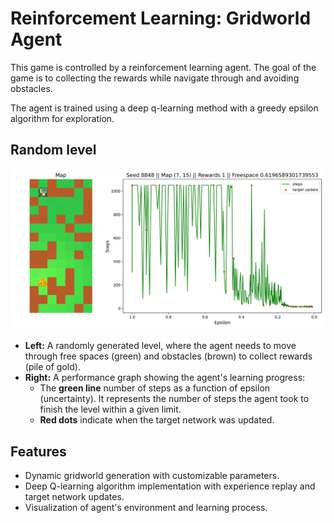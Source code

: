 # Reinforcement Learning: Gridworld Agent

This game is controlled by a reinforcement learning agent. The goal of the game is to collecting the rewards while navigate through and avoiding obstacles.

The agent is trained using a deep q-learning method with a greedy epsilon algorithm for exploration.

## Random level

![Example Gridworld Visualization](https://github.com/TheRomanOne/Reinforcement-Learning/blob/master/example.png?raw=true)

- **Left:** A randomly generated level, where the agent needs to move through free spaces (green) and obstacles (brown) to collect rewards (pile of gold).
- **Right:** A performance graph showing the agent's learning progress:
  - The **green line** number of steps as a function of epsilon (uncertainty). It represents the number of steps the agent took to finish the level within a given limit.
  - **Red dots** indicate when the target network was updated.

## Features
- Dynamic gridworld generation with customizable parameters.
- Deep Q-learning algorithm implementation with experience replay and target network updates.
- Visualization of agent's environment and learning process.

